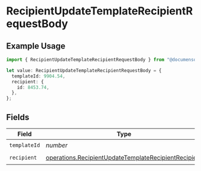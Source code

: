 # RecipientUpdateTemplateRecipientRequestBody

## Example Usage

```typescript
import { RecipientUpdateTemplateRecipientRequestBody } from "@documenso/sdk-typescript/models/operations";

let value: RecipientUpdateTemplateRecipientRequestBody = {
  templateId: 9904.54,
  recipient: {
    id: 8453.74,
  },
};
```

## Fields

| Field                                                                                                                        | Type                                                                                                                         | Required                                                                                                                     | Description                                                                                                                  |
| ---------------------------------------------------------------------------------------------------------------------------- | ---------------------------------------------------------------------------------------------------------------------------- | ---------------------------------------------------------------------------------------------------------------------------- | ---------------------------------------------------------------------------------------------------------------------------- |
| `templateId`                                                                                                                 | *number*                                                                                                                     | :heavy_check_mark:                                                                                                           | N/A                                                                                                                          |
| `recipient`                                                                                                                  | [operations.RecipientUpdateTemplateRecipientRecipient](../../models/operations/recipientupdatetemplaterecipientrecipient.md) | :heavy_check_mark:                                                                                                           | N/A                                                                                                                          |